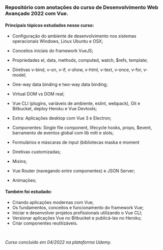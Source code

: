 ### Repositório com anotações do curso de Desenvolvimento Web Avançado 2022 com Vue.

#### Principais tópicos estudados nesse curso:

* Configuração do ambiente de desenvolvimento nos sistemas operacionais Windows, Linux Ubuntu e OSX;

* Conceitos iniciais do framework VueJS;

* Propriedades el, data, methods, computed, watch, $refs, template;

* Diretivas v-bind, v-on, v-if, v-show, v-html, v-text, v-once, v-for, v-model;

* One-way data binding e two-way data binding;

* Virtual DOM vs DOM real;

* Vue CLI (plugins, variáveis de ambiente, eslint, webpack), Git e Bitbucket, deploy Heroku e Vue Devtools;

* Extra: Aplicações desktop com Vue 3 e Electron;

* Componentes: Single file component, lifecycle hooks, props, $event, barramento de eventos global com lib mitt e slots;

* Formulários e máscaras de input (bibliotecas maska e moment

* Diretivas customizadas;

* Mixins;

* Vue Router (navegando entre componentes) e JSON Server;

* Animações;

#### Também foi estudado:

* Criando aplicações modernas com Vue;
* Os fundamentos, conceitos e funcionamento do framework Vue;
* Iniciar e desenvolver projetos profissionais utilizando o Vue CLI;
* Versionar aplicações Vue no Bitbucket e publicá-las no Heroku;
* Criar componentes reutilizáveis.

</br>
  
  *Curso concluído em 04/2022 na plataforma Udemy.*